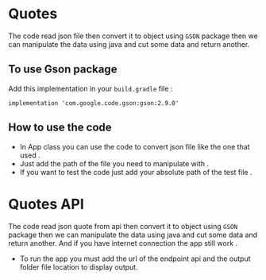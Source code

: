 # Quotes
The code read json file then convert it to object using `GSON` package then we can manipulate the data using java and cut some data and return another. 

## To use Gson package
Add this implementation in your `build.gradle` file :  
   
    implementation 'com.google.code.gson:gson:2.9.0'
    

## How to use the code 

- In App class you can use the code to convert json file like the one that used . 
- Just add the path of the file you need to manipulate with . 
- If you want to test the code just add your absolute path of the test file . 

# Quotes API 
The code read json quote from api then convert it to object using `GSON` package then we can manipulate the data using java and cut some data and return another.
And if you have internet connection the app still work . 

- To run the app you must add the url of the endpoint api and the output folder file location to display output. 
